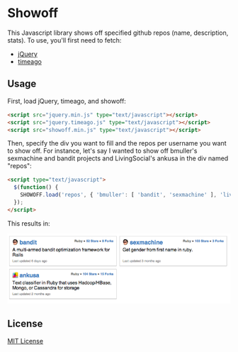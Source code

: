 # Showoff
This Javascript library shows off specified github repos (name, description, stats).  To use, you'll first need to fetch:

 * [jQuery](http://jquery.com)
 * [timeago](https://github.com/rmm5t/jquery-timeago)

## Usage

First, load jQuery, timeago, and showoff:

```html
<script src="jquery.min.js" type="text/javascript"></script>
<script src="jquery.timeago.js" type="text/javascript"></script>
<script src="showoff.min.js" type="text/javascript"></script>
```

Then, specify the div you want to fill and the repos per username you want to show off.  For instance, let's say I wanted to show off bmuller's sexmachine and bandit projects and LivingSocial's ankusa in the div named "repos":

```html
<script type="text/javascript">
  $(function() {
    SHOWOFF.load('repos', { 'bmuller': [ 'bandit', 'sexmachine' ], 'livingsocial': [ 'ankusa' ] });
  });
</script>
```

This results in:

![Example image](example.png)

## License

[MIT License](http://www.opensource.org/licenses/mit-license.php)